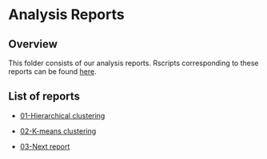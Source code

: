 # Analysis Reports

Overview
-------------------
This folder consists of our analysis reports. Rscripts corresponding to these reports can be found [here](https://github.com/STAT540-UBC/yy_team01_colorectal-cancer_STAT540_2015/tree/master/rscripts). 

List of reports
-------------------
- [01-Hierarchical clustering](https://github.com/STAT540-UBC/yy_team01_colorectal-cancer_STAT540_2015/blob/master/analysis_reports/01hclustering/hierarchicalClustering.md)

- [02-K-means clustering](https://github.com/STAT540-UBC/yy_team01_colorectal-cancer_STAT540_2015/blob/master/analysis_reports/02kmeans/kmeans.md)

- [03-Next report](https://github.com/STAT540-UBC/yy_team01_colorectal-cancer_STAT540_2015/blob/master/analysis_reports/xx)

